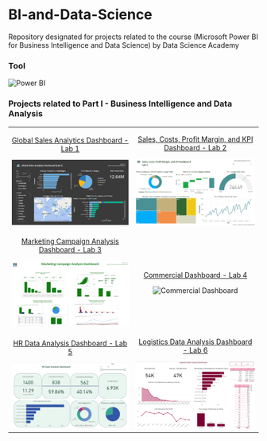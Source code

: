 <h1>BI-and-Data-Science</h1>

<p>Repository designated for projects related to the course (Microsoft Power BI for Business Intelligence and Data Science) by Data Science Academy</p>

<h3>Tool</h3>
<img src="https://img.shields.io/badge/Power%20BI-F2C811?style=for-the-badge&logo=power%20bi&logoColor=black" alt="Power BI" />

<h3>Projects related to Part I - Business Intelligence and Data Analysis</h3>
<table>
  <tr>
    <td align="center">
      <p><a href="https://github.com/carolinepsantos/BI-and-Data-Science/tree/main/Global%20Sales%20Analytics%20Dashboard">Global Sales Analytics Dashboard - Lab 1</a></p>
      <img src="https://github.com/carolinepsantos/BI-and-Data-Science/blob/main/Global%20Sales%20Analytics%20Dashboard/Global%20Sales%20Analytics%20Dashboard.png" alt="Global Sales Analytics Dashboard" width="100%" height="auto" />
    </td>
    <td align="center">
      <p><a href="https://github.com/carolinepsantos/BI-and-Data-Science/tree/main/Sales%2C%20Costs%2C%20Profit%20Margin%2C%20and%20KPI%20Dashboard">Sales, Costs, Profit Margin, and KPI Dashboard - Lab 2</a></p>
      <img src="https://github.com/carolinepsantos/BI-and-Data-Science/blob/main/Sales%2C%20Costs%2C%20Profit%20Margin%2C%20and%20KPI%20Dashboard/Sales%2C%20Costs%2C%20Profit%20Margin%2C%20and%20KPI%20Dashboard.png" alt="Sales, Costs, Profit Margin, and KPI Dashboard" width="100%" height="auto" />
    </td>
  </tr>
  <tr>
      <td align="center">
        <p><a href="https://github.com/carolinepsantos/BI-and-Data-Science/tree/main/Marketing%20Campaign%20Analysis%20Dashboard">Marketing Campaign Analysis Dashboard - Lab 3</a></p>
        <img src="https://github.com/carolinepsantos/BI-and-Data-Science/blob/main/Marketing%20Campaign%20Analysis%20Dashboard/Marketing%20Campaign%20Analysis%20Dashboard.png" alt="Marketing Campaign Analysis Dashboard" width="100%" height="auto" />
      </td>
      <td align="center">
        <p><a href="https://github.com/carolinepsantos/BI-and-Data-Science/tree/main/Commercial%20Dashboard">Commercial Dashboard - Lab 4</a></p>
        <img src="https://github.com/carolinepsantos/BI-and-Data-Science/blob/main/Commercial%20Dashboard/Commercial%20Dashboard.gif" alt="Commercial Dashboard" width="100%" height="auto" />
      </td>
    </tr>
  <tr>
      <td align="center">
        <p><a href="https://github.com/carolinepsantos/BI-and-Data-Science/tree/main/HR%20Data%20Analysis%20Dashboard">HR Data Analysis Dashboard - Lab 5</a></p>
        <img src="https://github.com/carolinepsantos/BI-and-Data-Science/blob/main/HR%20Data%20Analysis%20Dashboard/HR%20Data%20Analysis%20Dashboard.png" alt="HR Data Analysis Dashboard" width="100%" height="auto" />
      </td>
      <td align="center">
        <p><a href="https://github.com/carolinepsantos/BI-and-Data-Science/tree/main/Logistics%20Data%20Analysis%20Dashboard">Logistics Data Analysis Dashboard - Lab 6</a></p>
        <img src="https://github.com/carolinepsantos/BI-and-Data-Science/blob/main/Logistics%20Data%20Analysis%20Dashboard/Logistics%20Data%20Analysis%20Dashboard.png" alt="Commercial Dashboard" width="100%" height="auto" />
      </td>
    </tr>
</table>

